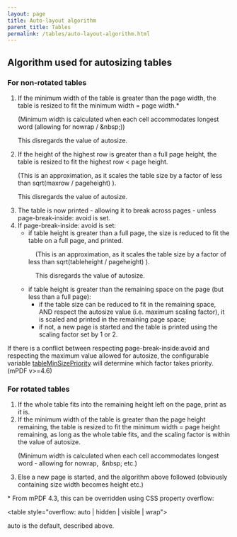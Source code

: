 ```yaml
---
layout: page
title: Auto-layout algorithm
parent_title: Tables
permalink: /tables/auto-layout-algorithm.html
---
```


<div id="bpmbook" class="bpmbook" style="direction:ltr;">
<div class="topic_user_field">
<div id="U0">
<h2>Algorithm used for autosizing tables</h2>
<h3>For non-rotated tables</h3>
<ol>
<li>If the minimum width of the table is greater than the page width, the table is resized to fit the minimum width = page width.*

(Minimum width is calculated when each cell accommodates longest word (allowing for nowrap / &amp;nbsp;))

This disregards the value of autosize.

</li>
<li>If the height of the highest row is greater than a full page height, the table is resized to fit the highest row &lt; page height.

(This is an approximation, as it scales the table size by a factor of less than sqrt(maxrow / pageheight) ).

This disregards the value of autosize.

</li>
<li>The table is now printed - allowing it to break across pages - unless page-break-inside: avoid is set.

</li>
<li>If page-break-inside: avoid is set:
<ul>
<li>if table height is greater than a full page, the size is reduced to fit the table on a full page, and printed.

&nbsp;&nbsp;&nbsp; (This is an approximation, as it scales the table size by a factor of less than sqrt(tableheight / pageheight) ).

&nbsp;&nbsp;&nbsp; This disregards the value of autosize.</li>
<li>if table height is greater than the remaining space on the page (but less than a full page):
<ul>
<li>if the table size can be reduced to fit in the remaining space, AND respect the autosize value (i.e. maximum scaling factor), it is scaled and printed in the remaining page space;</li>
<li>if not, a new page is started and the table is printed using the scaling factor set by 1 or 2.</li>
</ul>
</li>
</ul>
</li>
</ol>
<p>If there is a conflict between respecting <span class="parameter">page-break-inside:avoid</span> and respecting the maximum value allowed for <span class="parameter">autosize</span>, the configurable variable <a href="/reference/mpdf-variables/tableminsizepriority.html">tableMinSizePriority</a> will determine which factor takes priority. (mPDF v&gt;=4.6)</p>
<h3>For rotated tables

</h3>
<ol>
<li>If the whole table fits into the remaining height left on the page, print as it is.

</li>
<li>If the minimum width of the table is greater than the page height remaining, the table is resized to fit the minimum width = page height remaining, as long as the whole table fits, and the scaling factor is within the value of autosize.

(Minimum width is calculated when each cell accommodates longest word - allowing for nowrap,&nbsp; &amp;nbsp; etc.)

</li>
<li>Else a new page is started, and the algorithm above followed (obviously containing size width becomes height etc.)</li>
</ol>
<p>* From mPDF 4.3, this can be overridden using CSS property overflow:</p>
<p>&lt;table style="overflow: auto | hidden | visible | wrap"&gt;</p>
<p>auto is the default, described above.</p>
<p>&nbsp;</p>
</div>
</div>

